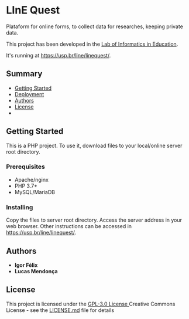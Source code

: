 # LInE Quest

Plataform for online forms, to collect data for researches, keeping private data.

This project has been developed in the [Lab of Informatics in Education](https://line.ime.usp.br/).

It's running at https://usp.br/line/linequest/.

## Summary

  - [Getting Started](#getting-started)
  - [Deployment](#deployment)
  - [Authors](#authors)
  - [License](#license)
  - 

## Getting Started

This is a PHP project. To use it, download files to your local/online server root directory.

### Prerequisites

- Apache/nginx
- PHP 3.7+
- MySQL/MariaDB

### Installing

Copy the files to server root directory.
Access the server address in your web browser.
Other instructions can be accessed in https://usp.br/line/linequest/.

## Authors

  - **Igor Félix**
  - **Lucas Mendonça**


## License

This project is licensed under the [GPL-3.0 License ](LICENSE.md)
Creative Commons License - see the [LICENSE.md](LICENSE.md) file for
details
